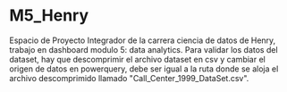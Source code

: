 # M5_Henry
Espacio de Proyecto Integrador de la carrera ciencia de datos de Henry, trabajo en dashboard modulo 5: data analytics.
Para validar los datos del dataset, hay que descomprimir el archivo dataset en csv y cambiar el origen de datos en powerquery, debe ser igual a la ruta donde se aloja el archivo descomprimido llamado "Call_Center_1999_DataSet.csv".
